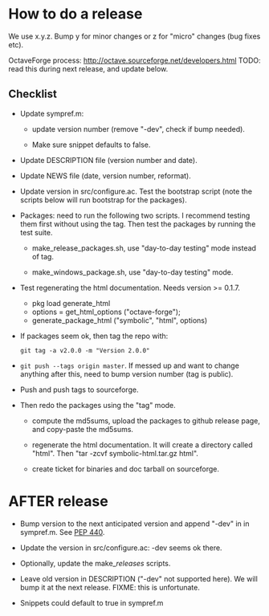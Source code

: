 How to do a release
===================

We use x.y.z.  Bump y for minor changes or z for "micro" changes (bug
fixes etc).

OctaveForge process: http://octave.sourceforge.net/developers.html
TODO: read this during next release, and update below.


Checklist
---------

  * Update sympref.m:

      - update version number (remove "-dev", check if bump needed).

      - Make sure snippet defaults to false.

  * Update DESCRIPTION file (version number and date).

  * Update NEWS file (date, version number, reformat).

  * Update version in src/configure.ac.  Test the bootstrap script (note
    the scripts below will run bootstrap for the packages).

  * Packages: need to run the following two scripts.  I recommend
    testing them first without using the tag.  Then test the packages
    by running the test suite.

      - make_release_packages.sh, use "day-to-day testing" mode instead
        of tag.

      - make_windows_package.sh, use "day-to-day testing" mode.

  * Test regenerating the html documentation.  Needs version >= 0.1.7.
      - pkg load generate_html
      - options = get_html_options ("octave-forge");
      - generate_package_html ("symbolic", "html", options)

  * If packages seem ok, then tag the repo with:

    `git tag -a v2.0.0 -m "Version 2.0.0"`

  * `git push --tags origin master`.  If messed up and want to change
    anything after this, need to bump version number (tag is public).

  * Push and push tags to sourceforge.

  * Then redo the packages using the "tag" mode.

      - compute the md5sums, upload the packages to github release
        page, and copy-paste the md5sums.

      - regenerate the html documentation.  It will create a directory
        called "html".  Then "tar -zcvf symbolic-html.tar.gz html".

      - create ticket for binaries and doc tarball on sourceforge.



AFTER release
=============

  * Bump version to the next anticipated version and append "-dev" in
    in sympref.m.  See
    [PEP 440](https://www.python.org/dev/peps/pep-0440).

  * Update the version in src/configure.ac: -dev seems ok there.

  * Optionally, update the make_*releases* scripts.

  * Leave old version in DESCRIPTION ("-dev" not supported here).  We
    will bump it at the next release.  FIXME: this is unfortunate.

  * Snippets could default to true in sympref.m
